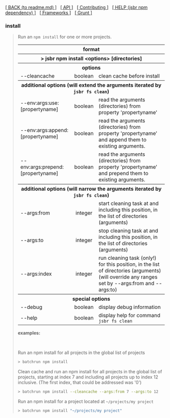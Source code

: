 [[ BACK (to readme.md) ]](../README.md) &nbsp; [[ API ]](api.index.md) &nbsp;
[[ Contributing ]](contributing.md) &nbsp;
[[ HELP (jsbr npm dependency) ]](npm.dependency.md) &nbsp; [[ Frameworks ]](frameworks.md)
&nbsp; [[ Grunt ]](grunt.md)

### install ###
<blockquote>
  <p>Run an <code>npm install</code> for one or more projects.</p>

  <table border=0 width=100%>
    <tr><th colspan="3"><b>format</b></th></tr>
    <tr><th colspan="3">&gt; jsbr npm install &lt;options&gt; [directories]</th></tr>
    <tr><th colspan="3"><b>options</b></th></tr>
    <tr><td>--cleancache</td>
        <td style="text-align:center">boolean</td>
        <td>clean cache before install</td>
        </tr>
    <tr><th colspan="3"><b>additional options</b> (will extend the arguments iterated by <code>jsbr fs clean</code>)</th></tr>
    <tr><td>--env:args:use:[propertyname]</td>
        <td style="text-align:center">boolean</td>
        <td>read the arguments (directories) from property 'propertyname'</td>
        </tr>
    <tr><td>--env:args:append:[propertyname]</td>
        <td style="text-align:center">boolean</td>
        <td>read the arguments (directories) from property 'propertyname' and append them to existing arguments.</td>
        </tr>
    <tr><td>--env:args:prepend:[propertyname]</td>
        <td style="text-align:center">boolean</td>
        <td>read the arguments (directories) from property 'propertyname' and prepend them to existing arguments.</td>
        </tr>
    <tr><th colspan="3"><b>additional options</b> (will narrow the arguments iterated by <code>jsbr fs clean</code>)</th></tr>
    <tr><td>--args:from</td>
        <td style="text-align:center">integer</td>
        <td>start cleaning task at and including this position, in the list of directories (arguments)</td>
        </tr>
    <tr><td>--args:to</td>
        <td style="text-align:center">integer</td>
        <td>stop cleaning task at and including this position, in the list of directories (arguments)</td>
        </tr>
    <tr><td>--args:index</td>
        <td style="text-align:center">integer</td>
        <td>run cleaning task (only!) for this position, in the list of directories (arguments)<br />
            (will override any ranges set by --args:from and --args:to)</td>
        </tr>
    <tr><th colspan="3"><b>special options</b></th></tr>
    <tr><td>--debug</td>
        <td style="text-align:center">boolean</td>
        <td>display debug information</td>
        </tr>
    <tr><td>--help</td>
        <td style="text-align:center">boolean</td>
        <td>display help for command <code>jsbr fs clean</code></td>
        </tr>
  </table>      

  <p><b>examples:</b></p>
  <br />

  <p>
    Run an npm install for all projects in the global list of projects

  ```bash
  > batchrun npm install
  ```
  </p>
  <p>
    Clean cache and run an npm install for all projects in the global list of
    projects, starting at index 7 and including all projects up to index 12
    inclusive. (The first index, that could be addressed was '0')

  ```bash
  > batchrun npm install --cleancache --args:from 7 --args:to 12
  ```
  </p>
  <p>
    Run an npm install for a project located at <code>~/projects/my project</code>

  ```bash
  > batchrun npm install "~/projects/my project"
  ```
  </p>
</blockquote>
